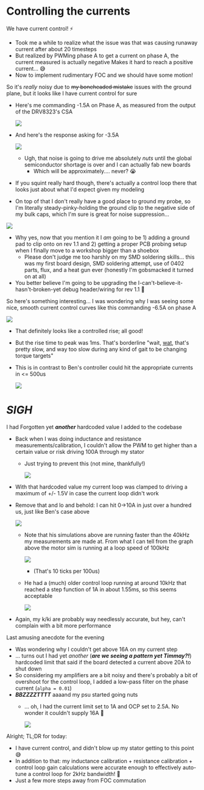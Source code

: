 # Controlling the currents

We have current control! :zap:
- Took me a while to realize what the issue was that was causing runaway current after about 20 timesteps
- But realized by PWMing phase A to get a current on phase A, the current measured is actually negative
Makes it hard to reach a positive current... :sweat_smile:
- Now to implement rudimentary FOC and we should have some motion!

So it's _really_ noisy due to ~~my boneheaded mistake~~ issues with the ground plane, but it looks like I have current control for sure
- Here's me commanding -1.5A on Phase A, as measured from the output of the DRV8323's CSA

  ![](images/2021-09-21-22-45-52.png)

- And here's the response asking for -3.5A

  ![](images/2021-09-21-22-46-19.png)

  - Ugh, that noise is going to drive me absolutely _nuts_ until the global semiconductor shortage is over and I can actually fab new boards
    - Which will be approximately.... never? :sob:

- If you squint really hard though, there's actually a control loop there that looks just about what I'd expect given my modeling
- On top of that I don't really have a good place to ground my probe, so I'm literally steady-pinky-holding the ground clip to the negative side of my bulk caps, which I'm sure is great for noise suppression...

 ![](images/2021-09-21-22-47-19.png)

  - Why yes, now that you mention it I _am_ going to be 1) adding a ground pad to clip onto on rev 1.1 and 2) getting a proper PCB probing setup when I finally move to a workshop bigger than a shoebox
    - Please don't judge me too harshly on my SMD soldering skills... this was my first board design, SMD soldering attempt, use of 0402 parts, flux, and a heat gun ever (honestly I'm gobsmacked it turned on at all)
  - You better believe I'm going to be upgrading the I-can't-believe-it-hasn't-broken-yet debug header/wiring for rev 1.1 :zany_face:

So here's something interesting... I was wondering why I was seeing some nice, smooth current control curves like this commanding -6.5A on phase A

  ![](images/2021-09-21-22-49-21.png)

- That definitely looks like a controlled rise; all good!
- But the rise time to peak was 1ms. That's borderline "wait, [wat](https://www.destroyallsoftware.com/talks/wat), that's pretty slow, and way too slow during any kind of gait to be changing torque targets"
- This is in contrast to Ben's controller could hit the appropriate currents in <= 500us

  ![](images/2021-09-21-22-55-45.png)

# ***SIGH***

I had Forgotten yet ***another*** hardcoded value I added to the codebase
- Back when I was doing inductance and resistance measurements/calibration, I couldn't allow the PWM to get higher than a certain value or risk driving 100A through my stator
  - Just trying to prevent this (not mine, thankfully!)

    ![](images/2021-09-21-22-57-53.png)
- With that hardcoded value my current loop was clamped to driving a maximum of +/- 1.5V in case the current loop didn't work
- Remove that and lo and behold: I can hit 0->10A in just over a hundred us, just like Ben's case above

  ![](images/2021-09-21-22-59-06.png)

  - Note that his simulations above are running faster than the 40kHz my measurements are made at. From what I can tell from the graph above the motor sim is running at a loop speed of 100kHz

    ![](images/2021-09-21-22-59-56.png)
    - (That's 10 ticks per 100us)
  - He had a (much) older control loop running at around 10kHz that reached a step function of 1A in about 1.55ms, so this seems acceptable

    ![](images/2021-09-21-23-00-28.png)
- Again, my k/ki are probably way needlessly accurate, but hey, can't complain with a bit more performance

Last amusing anecdote for the evening
- Was wondering why I couldn't get above 16A on my current step
- ... turns out I had yet _another_ (***are we seeing a pattern yet Timmay?!***) hardcoded limit that said if the board detected a current above 20A to shut down
- So considering my amplifiers are a bit noisy and there's probably a bit of overshoot for the control loop, I added a low-pass filter on the phase current (`alpha = 0.01`)
- ***BBZZZZTTTT*** aaaand my psu started going nuts
  - ... oh, I had the current limit set to 1A and OCP set to 2.5A. No wonder it couldn't supply 16A :zany_face:

    ![](images/2021-09-21-23-02-29.png)

Alright; TL;DR for today:
- I have current control, and didn't blow up my stator getting to this point :sweat_smile:
- In addition to that: my inductance calibration + resistance calibration + control loop gain calculations were accurate enough to effectively auto-tune a control loop for 2kHz bandwidth! :tada:
- Just a few more steps away from FOC commutation
